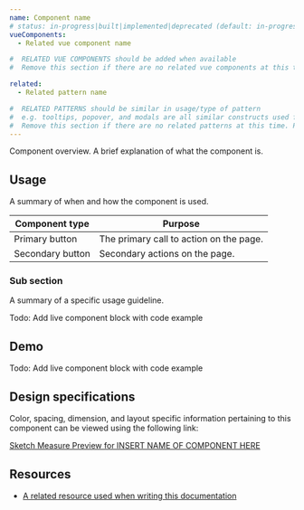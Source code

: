 ```yaml
---
name: Component name
# status: in-progress|built|implemented|deprecated (default: in-progress)
vueComponents:
  - Related vue component name

#  RELATED VUE COMPONENTS should be added when available
#  Remove this section if there are no related vue components at this time. Please list them in alphabetical order.

related:
  - Related pattern name

#  RELATED PATTERNS should be similar in usage/type of pattern
#  e.g. tooltips, popover, and modals are all similar constructs used for different purposes
#  Remove this section if there are no related patterns at this time. Please list them in alphabetical order.
---
```


Component overview. A brief explanation of what the component is.

## Usage

A summary of when and how the component is used.

<!--
  EXAMPLE TABLE, this can be used to highlight Do's & Don'ts or specific rule sets
  DO NOT add static images to any page at this time.
-->

|Component type|Purpose|
|--- |--- |
|Primary button|The primary call to action on the page.|
|Secondary button|Secondary actions on the page.|

### Sub section

<!--
  SUB SECTIONS, use these to highlight component specific rules. You can add as many sub-sections as needed, use your best judgement
  e.g. truncation rules
-->

A summary of a specific usage guideline.

Todo: Add live component block with code example

## Demo

<!--
  DEMO, keep this section for all patterns, the code block demo will be added at a later date
-->

Todo: Add live component block with code example

## Design specifications

<!--
  DESIGN SPECIFICATIONS, add a link here to the component-specific sketch-measure preview.
  All design specifications should live in the design repo under 'hosted/design-gitlab-specs/COMPONENTNAME-spec-previews'
  *** If there are max-width, min-width, or other specs that should be known about this component,
  please add it in Sketch Measur via a note.
  This link must ALWAYS be included.
-->

Color, spacing, dimension, and layout specific information pertaining to this component can be viewed using the following link:

[Sketch Measure Preview for INSERT NAME OF COMPONENT HERE](/)

## Resources

*   [A related resource used when writing this documentation](/)
